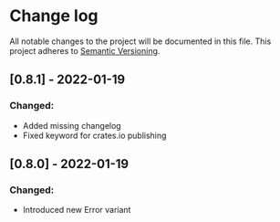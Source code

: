 # Change log

All notable changes to the project will be documented in this file. This project adheres to [Semantic Versioning](http://semver.org).

## [0.8.1] - 2022-01-19
### Changed:
- Added missing changelog
- Fixed keyword for crates.io publishing

## [0.8.0] - 2022-01-19
### Changed:
- Introduced new Error variant
